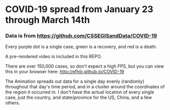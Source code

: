 # COVID-19 spread from January 23 through March 14th
### Data is from https://github.com/CSSEGISandData/COVID-19

Every purple dot is a single case, green is a recovery, and red is a death.

A pre-rendered video is included in this REPO.

There are over 150,000 cases, so don't expect a high FPS, but you can view this in your browser here: http://efhiii.github.io/COVID-19

The Animation spreads out data for a single day evenly (randomly) throughout that day's time period, and in a cluster around the coordinates of the region it occurred in. I don't have the actual location of every single case, just the country, and state/province for the US, China, and a few others.
